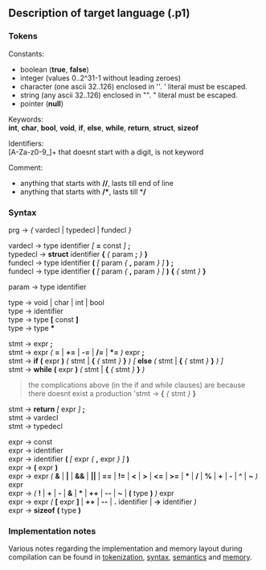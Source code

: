 ## Description of target language (.p1)
### Tokens
Constants:
 - boolean (**true**, **false**)
 - integer (values 0..2^31-1 without leading zeroes)
 - character (one ascii 32..126) enclosed in ''. ' literal must be escaped.
 - string (any ascii 32..126) enclosed in "". " literal must be escaped.
 - pointer (**null**)

Keywords:\
**int**, **char**, **bool**, **void**, **if**, **else**, **while**, **return**, **struct**, **sizeof**

Identifiers:\
[A-Za-z0-9_]+ that doesnt start with a digit, is not keyword

Comment:
 - anything that starts with **//**, lasts till end of line
 - anything that starts with **/\***, lasts till ***/**

### Syntax
prg -> *{* vardecl | typedecl | fundecl *}*

vardecl -> type identifier *[* **=** const *]* **;**\
typedecl -> **struct** identifier **{** *{* param **;** *}* **}**\
fundecl -> type identifier **(** *[* param *{* **,** param *}* *]* **)** **;**\
fundecl -> type identifier **(** *[* param *{* **,** param *}* *]* **)** **{** *{* stmt *}* **}**

param -> type identifier

type -> void | char | int | bool\
type -> identifier\
type -> type **[** const **]**\
type -> type **\***

stmt -> expr **;**\
stmt -> expr *(* **=** | **+=** | **-=** | **/=** | **\*=** *)* expr **;**\
stmt -> **if** **(** expr **)** *(* stmt | **{** *{* stmt *}* **}** *)* *[* **else** *(* stmt | **{** *{* stmt *}* **}** *)* *]*\
stmt -> **while** **(** expr **)** *(* stmt | **{** *{* stmt *}* **}** *)*
> the complications above (in the if and while clauses) are because there doesnt exist a production 'stmt -> **{** *{* stmt *}* **}**

stmt -> **return** *[* expr *]* **;**\
stmt -> vardecl\
stmt -> typedecl

expr -> const\
expr -> identifier\
expr -> identifier **(** *[* expr *{* **,** expr *}* *]* **)**\
expr -> **(** expr **)**\
expr -> expr *(* **&** | **|** | **&&** | **||** | **==** | **!=** | **<** | **>** | **<=** | **>=** | **\*** | **/** | **%** | **+** | **-** | **^** | **~** *)* expr\
expr -> *(* **!** | **+** | **-** | **&** | **\*** | **++** | **--** | **~** | **(** type **)** *)* expr\
expr -> expr *(* **[** expr **]** | **++** | **--** | **.** identifier | **->** identifier *)*\
expr -> **sizeof** **(** type **)**

### Implementation notes
Various notes regarding the implementation and memory layout during compilation can be found in [tokenization](tokenization.md), [syntax](syntax.md), [semantics](semantics.md) and [memory](memory.md).
